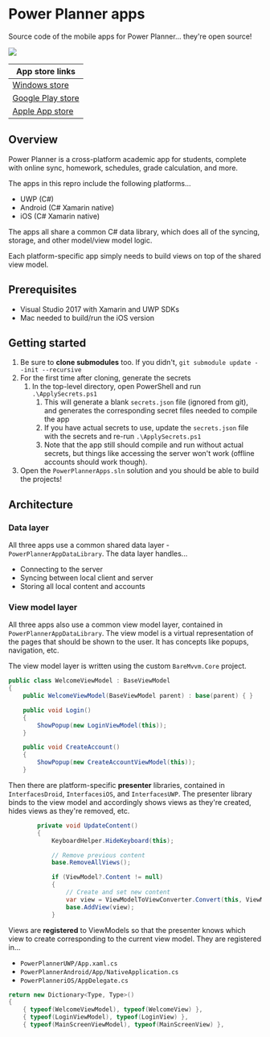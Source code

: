 # Power Planner apps
Source code of the mobile apps for Power Planner... they're open source!

![](http://powerplanner.net/Images/PowerPlannerSuite.png)

| App store links |
|--|
| [Windows store](https://www.microsoft.com/store/apps/9wzdncrfj25v) |
| [Google Play store](https://play.google.com/store/apps/details?id=com.barebonesdev.powerplanner) |
| [Apple App store](https://itunes.apple.com/us/app/power-planner-homework-grades/id1278178608)


## Overview

Power Planner is a cross-platform academic app for students, complete with online sync, homework, schedules, grade calculation, and more.

The apps in this repro include the following platforms...

* UWP (C#)
* Android (C# Xamarin native)
* iOS (C# Xamarin native)

The apps all share a common C# data library, which does all of the syncing, storage, and other model/view model logic.

Each platform-specific app simply needs to build views on top of the shared view model.

## Prerequisites

* Visual Studio 2017 with Xamarin and UWP SDKs
* Mac needed to build/run the iOS version

## Getting started

1. Be sure to **clone submodules** too. If you didn't, `git submodule update --init --recursive`
1. For the first time after cloning, generate the secrets
    1. In the top-level directory, open PowerShell and run `.\ApplySecrets.ps1`
        1. This will generate a blank `secrets.json` file (ignored from git), and generates the corresponding secret files needed to compile the app
        1. If you have actual secrets to use, update the `secrets.json` file with the secrets and re-run `.\ApplySecrets.ps1`
        1. Note that the app still should compile and run without actual secrets, but things like accessing the server won't work (offline accounts should work though).
1. Open the `PowerPlannerApps.sln` solution and you should be able to build the projects!


## Architecture

### Data layer

All three apps use a common shared data layer - `PowerPlannerAppDataLibrary`. The data layer handles...

* Connecting to the server
* Syncing between local client and server
* Storing all local content and accounts

### View model layer

All three apps also use a common view model layer, contained in `PowerPlannerAppDataLibrary`. The view model is a virtual representation of the pages that should be shown to the user. It has concepts like popups, navigation, etc.

The view model layer is written using the custom `BareMvvm.Core` project.

```csharp
public class WelcomeViewModel : BaseViewModel
{
    public WelcomeViewModel(BaseViewModel parent) : base(parent) { }

    public void Login()
    {
        ShowPopup(new LoginViewModel(this));
    }

    public void CreateAccount()
    {
        ShowPopup(new CreateAccountViewModel(this));
    }
```

Then there are platform-specific **presenter** libraries, contained in `InterfacesDroid`, `InterfacesiOS`, and `InterfacesUWP`. The presenter library binds to the view model and accordingly shows views as they're created, hides views as they're removed, etc.

```csharp
        private void UpdateContent()
        {
            KeyboardHelper.HideKeyboard(this);

            // Remove previous content
            base.RemoveAllViews();

            if (ViewModel?.Content != null)
            {
                // Create and set new content
                var view = ViewModelToViewConverter.Convert(this, ViewModel.Content);
                base.AddView(view);
            }
```

Views are **registered** to ViewModels so that the presenter knows which view to create corresponding to the current view model. They are registered in...

* `PowerPlannerUWP/App.xaml.cs`
* `PowerPlannerAndroid/App/NativeApplication.cs`
* `PowerPlanneriOS/AppDelegate.cs`

```csharp
return new Dictionary<Type, Type>()
{
    { typeof(WelcomeViewModel), typeof(WelcomeView) },
    { typeof(LoginViewModel), typeof(LoginView) },
    { typeof(MainScreenViewModel), typeof(MainScreenView) },
```
